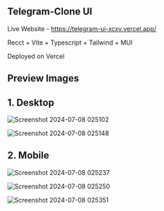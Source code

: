 
## Telegram-Clone UI
Live Website - https://telegram-ui-xcxv.vercel.app/

Recct + Vite + Typescript + Tailwind + MUI

Deployed on Vercel 

## Preview Images
## 1. Desktop
![Screenshot 2024-07-08 025102](https://github.com/deepanshu2711/TelegramUI/assets/76242952/9269e003-82ec-453f-9825-4efbea3d4bd5)

![Screenshot 2024-07-08 025148](https://github.com/deepanshu2711/TelegramUI/assets/76242952/cf1ac215-cf5e-4c40-b8b3-8d98d99eceb4)

## 2. Mobile
![Screenshot 2024-07-08 025237](https://github.com/deepanshu2711/TelegramUI/assets/76242952/0fd44309-fc28-44cb-b15e-82931af744be)

![Screenshot 2024-07-08 025250](https://github.com/deepanshu2711/TelegramUI/assets/76242952/75ffc3cd-2863-44aa-a901-14d846061ef5)

![Screenshot 2024-07-08 025351](https://github.com/deepanshu2711/TelegramUI/assets/76242952/7ad95608-5092-47fd-97cc-2191b2d20ebb)
